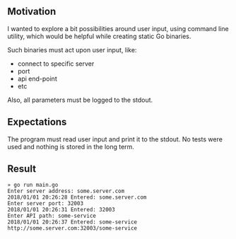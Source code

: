 ## Motivation
I wanted to explore a bit possibilities around user input, using command line utility, which would be helpful while creating static Go binaries.

Such binaries must act upon user input, like:
* connect to specific server
* port
* api end-point
* etc

Also, all parameters must be logged to the stdout.

## Expectations

The program must read user input and print it to the stdout. No tests were used and nothing is stored in the long term.

## Result
```golang
» go run main.go
Enter server address: some.server.com
2018/01/01 20:26:28 Entered: some.server.com
Enter server port: 32003
2018/01/01 20:26:31 Entered: 32003
Enter API path: some-service
2018/01/01 20:26:37 Entered: some-service
http://some.server.com:32003/some-service
```

